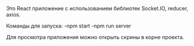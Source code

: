 Это React приложение с использованием библиотек Socket.IO, reducer, axios.  

Команды для запуска:
-npm start
-npm run server

Для просмотра приложения можно открыть скрины в корне проекта.


